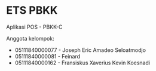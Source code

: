 # ETS PBKK
Aplikasi POS - PBKK-C

Anggota kelompok:
* 05111840000077 - Joseph Eric Amadeo Seloatmodjo
* 05111840000081 - Feinard
* 05111840000162 - Fransiskus Xaverius Kevin Koesnadi
